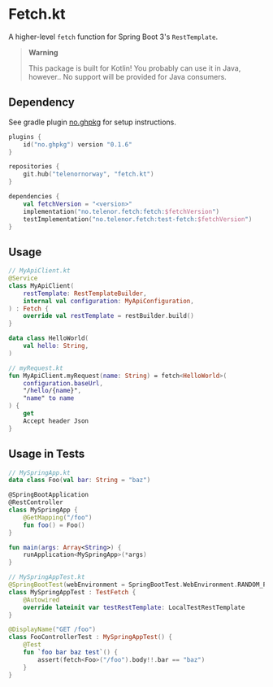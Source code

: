 # Fetch.kt

A higher-level `fetch` function for Spring Boot 3's `RestTemplate`.

> **Warning**
>
> This package is built for Kotlin! You probably can use it in Java,
> however.. No support will be provided for Java consumers.

## Dependency

See gradle plugin [no.ghpkg](https://github.com/testersen/no.ghpkg)
for setup instructions.

```kotlin
plugins {
	id("no.ghpkg") version "0.1.6"
}

repositories {
	git.hub("telenornorway", "fetch.kt")
}

dependencies {
	val fetchVersion = "<version>"
	implementation("no.telenor.fetch:fetch:$fetchVersion")
	testImplementation("no.telenor.fetch:test-fetch:$fetchVersion")
}
```

## Usage

```kotlin
// MyApiClient.kt
@Service
class MyApiClient(
	restTemplate: RestTemplateBuilder,
	internal val configuration: MyApiConfiguration,
) : Fetch {
	override val restTemplate = restBuilder.build()
}

data class HelloWorld(
	val hello: String,
)

// myRequest.kt
fun MyApiClient.myRequest(name: String) = fetch<HelloWorld>(
	configuration.baseUrl,
	"/hello/{name}",
	"name" to name
) {
	get
	Accept header Json
}
```

## Usage in Tests

```kotlin
// MySpringApp.kt
data class Foo(val bar: String = "baz")

@SpringBootApplication
@RestController
class MySpringApp {
	@GetMapping("/foo")
	fun foo() = Foo()
}

fun main(args: Array<String>) {
	runApplication<MySpringApp>(*args)
}
```

```kotlin
// MySpringAppTest.kt
@SpringBootTest(webEnvironment = SpringBootTest.WebEnvironment.RANDOM_PORT)
class MySpringAppTest : TestFetch {
	@Autowired
	override lateinit var testRestTemplate: LocalTestRestTemplate
}
```

```kotlin
@DisplayName("GET /foo")
class FooControllerTest : MySpringAppTest() {
	@Test
	fun `foo bar baz test`() {
		assert(fetch<Foo>("/foo").body!!.bar == "baz")
	}
}
```
